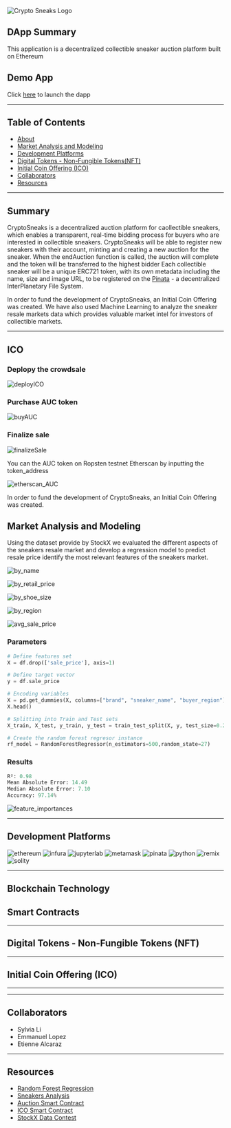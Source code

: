 ![Crypto Sneaks Logo](images/CryptoSneaks.gif)

## DApp Summary

This application is a decentralized collectible sneaker auction platform built on Ethereum

## Demo App

Click [here](https://githb21.github.io/auction_dapp) to launch the dapp

---
## Table of Contents

* [About](#About)
* [Market Analysis and Modeling](#market-analysis-and-modeling) 
* [Development Platforms](#development-platforms)
* [Digital Tokens - Non-Fungible Tokens(NFT)](#digital-tokens-non-fungible-tokens(NFT)) 
* [Initial Coin Offering (ICO)](#initial-coin-offering-(ICO)) 
* [Collaborators](#collaborators)
* [Resources](#resources)

---
## Summary

CryptoSneaks is a decentralized auction platform for caollectible sneakers, which enables a transparent, real-time bidding process for buyers who are interested in collectible sneakers. CryptoSneaks will be able to register new sneakers with their account, minting and creating a new auction for the sneaker. When the endAuction function is called, the auction will complete and the token will be transferred to the highest bidder Each collectible sneaker will be a unique ERC721 token, with its own metadata including the name, size and image URL, to be registered on the [Pinata](https://pinata.cloud/) - a decentralized InterPlanetary File System.

In order to fund the development of CryptoSneaks, an Initial Coin Offering was created. We have also used Machine Learning to analyze the sneaker resale markets data which provides valuable market intel for investors of collectible markets.

---
## ICO

### Deplopy the crowdsale
![deployICO](screen_shot/deployICO.gif)

### Purchase AUC token
![buyAUC](screen_shot/buyAUC.gif)

### Finalize sale
![finalizeSale](screen_shot/finalizeSale.gif)

You can the AUC token on Ropsten testnet Etherscan by inputting the token_address

![etherscan_AUC](screen_shot/etherscan_AUC.jpg)

In order to fund the development of CryptoSneaks, an Initial Coin Offering was created.









## Market Analysis and Modeling
Using the dataset provide by StockX we evaluated the different aspects of the sneakers resale market and develop a regression model to predict resale price identify the most relevant features of the sneakers market. 

![by_name](MarketAnalysis/media/by_name.png)


![by_retail_price](MarketAnalysis/media/by_retail_price.png)


![by_shoe_size](MarketAnalysis/media/by_shoe_size.png)


![by_region](MarketAnalysis/media/by_region.png)


![avg_sale_price](MarketAnalysis/media/avg_sale_price.png)

### Parameters
```python
# Define features set
X = df.drop(['sale_price'], axis=1)

# Define target vector
y = df.sale_price

# Encoding variables
X = pd.get_dummies(X, columns=["brand", "sneaker_name", "buyer_region"])
X.head()

# Splitting into Train and Test sets
X_train, X_test, y_train, y_test = train_test_split(X, y, test_size=0.2, random_state = 27)

# Create the random forest regresor instance
rf_model = RandomForestRegressor(n_estimators=500,random_state=27)
```

### Results
```python
R²: 0.98
Mean Absolute Error: 14.49
Median Absolute Error: 7.10
Accuracy: 97.14%
```
![feature_importances](MarketAnalysis/media/feature_importance.png)

---
## Development Platforms
![ethereum](images/ethereum.png)
![infura](images/infura.png)
![jupyterlab](images/jupyterlab.png)
![metamask](images/metamask.png)
![pinata](images/pinata.png)
![python](images/python.jpeg)
![remix](images/remix.png)
![solity](images/solidity.png)

---
## Blockchain Technology
## Smart Contracts

---
## Digital Tokens - Non-Fungible Tokens (NFT)

---
## Initial Coin Offering (ICO)

---



---
## Collaborators
- Sylvia Li
- Emmanuel Lopez 
- Etienne Alcaraz

---
## Resources
- [Random Forest Regression](MarketAnalysis/notebooks/Random_Forest_Regression.ipynb)
- [Sneakers Analysis](MarketAnalysis/notebooks/Sneakers_Data_Analysis.ipynb)
- [Auction Smart Contract]()
- [ICO Smart Contract]()
- [StockX Data Contest](https://stockx.com/news/the-2019-data-contest/)

